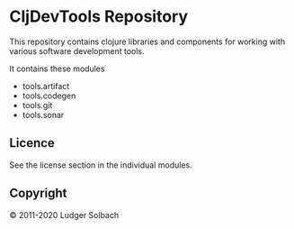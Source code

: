 CljDevTools Repository
======================

This repository contains clojure libraries and components for working with various
software development tools.

It contains these modules
 * tools.artifact
 * tools.codegen
 * tools.git
 * tools.sonar

Licence
-------
See the license section in the individual modules.

Copyright
---------
© 2011-2020 Ludger Solbach


